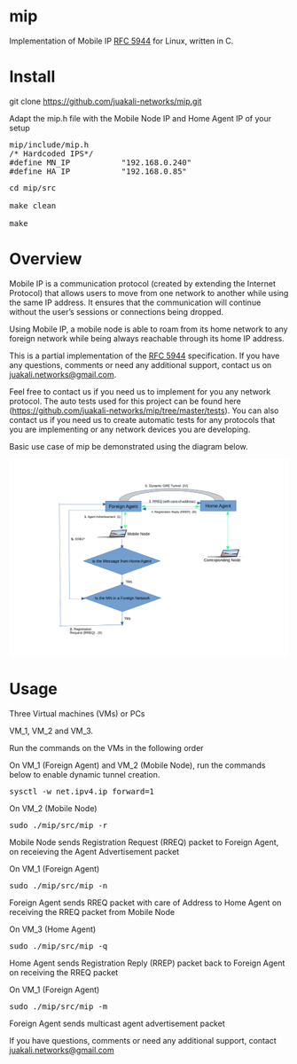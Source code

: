 # mip

Implementation of Mobile IP [RFC 5944](https://datatracker.ietf.org/doc/html/rfc5944) for Linux, written in C.

# Install
git clone https://github.com/juakali-networks/mip.git

Adapt the mip.h file with the Mobile Node IP and Home Agent IP of your setup

<pre>mip/include/mip.h
/* Hardcoded IPS*/
#define MN_IP           "192.168.0.240"  
#define HA_IP           "192.168.0.85"
</pre>

<pre>cd mip/src

make clean

make</pre>

# Overview
Mobile IP is a communication protocol (created by extending the Internet Protocol) that allows users to move from one network to another while using the same IP address. It ensures that the communication will continue without the user’s sessions or connections being dropped. 

Using Mobile IP, a mobile node is able to roam from its home network to any foreign network while being always reachable through its home IP address.


This is a partial implementation of the [RFC 5944](https://datatracker.ietf.org/doc/html/rfc5944) specification. If you have any questions, comments or need any additional support, contact us on juakali.networks@gmail.com. 

Feel free to contact us if you need us to implement for you any network protocol. The auto tests used for this project can be found here (https://github.com/juakali-networks/mip/tree/master/tests). You can also contact us if you need us to create automatic tests for any protocols that you are implementing or any network devices you are developing. 


Basic use case of mip be demonstrated using the diagram below.

![Basic use case](https://github.com/juakali-networks/mip/blob/master/doc/drawing.png)


# Usage
Three Virtual machines (VMs) or PCs

VM_1, VM_2 and VM_3.

Run the commands on the VMs in the following order

On VM_1 (Foreign Agent) and VM_2 (Mobile Node), run the commands below to enable dynamic tunnel creation.

<pre>sysctl -w net.ipv4.ip_forward=1</pre>



On VM_2 (Mobile Node)

<pre>sudo ./mip/src/mip -r </pre>

Mobile Node sends Registration Request (RREQ) packet to Foreign Agent, on receieving the Agent Advertisement packet

On VM_1 (Foreign Agent)

<pre>sudo ./mip/src/mip -n </pre>

Foreign Agent sends RREQ packet with care of Address to Home Agent on receiving the RREQ packet from Mobile Node

On VM_3 (Home Agent)

<pre>sudo ./mip/src/mip -q </pre>

Home Agent sends Registration Reply (RREP) packet back to Foreign Agent on receiving the RREQ packet

On VM_1 (Foreign Agent)

<pre>sudo ./mip/src/mip -m </pre>

Foreign Agent sends multicast agent advertisement packet


If you have questions, comments or need any additional support, contact juakali.networks@gmail.com


